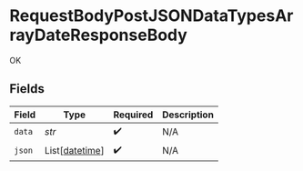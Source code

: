 # RequestBodyPostJSONDataTypesArrayDateResponseBody

OK


## Fields

| Field                                                                              | Type                                                                               | Required                                                                           | Description                                                                        |
| ---------------------------------------------------------------------------------- | ---------------------------------------------------------------------------------- | ---------------------------------------------------------------------------------- | ---------------------------------------------------------------------------------- |
| `data`                                                                             | *str*                                                                              | :heavy_check_mark:                                                                 | N/A                                                                                |
| `json`                                                                             | List[[datetime](https://docs.python.org/3/library/datetime.html#datetime-objects)] | :heavy_check_mark:                                                                 | N/A                                                                                |